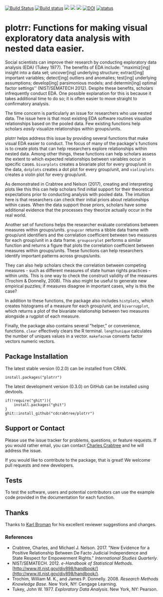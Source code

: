 [![Build Status](https://travis-ci.org/cdcrabtree/plotrr.svg?branch=master)](https://travis-ci.org/cdcrabtree/plotrr) [![Build status](https://ci.appveyor.com/api/projects/status/github/cdcrabtree/plotrr?svg=true)](https://ci.appveyor.com/api/projects/status/github/cdcrabtree/) ![](http://www.r-pkg.org/badges/version/plotrr) ![](http://cranlogs.r-pkg.org/badges/grand-total/plotrr) ![](http://cranlogs.r-pkg.org/badges/plotrr) [![DOI](https://zenodo.org/badge/80883292.svg)](https://zenodo.org/badge/latestdoi/80883292) [![status](http://joss.theoj.org/papers/4f707062d9621de3b7009a2ad62cc8cc/status.svg)](http://joss.theoj.org/papers/4f707062d9621de3b7009a2ad62cc8cc)

# plotrr: Functions for making visual exploratory data analysis with nested data easier.

Social scientists can improve their research by conducting exploratory data analysis (EDA) (Tukey 1977). The benefits of EDA include: ''maximiz[ing] insight into a data set; uncover[ing] underlying structure; extract[ing] important variables; detect[ing] outliers and anomalies; test[ing] underlying assumptions; develop[ing] parsimonious models; and determin[ing] optimal factor settings'' (NIST/SEMATECH 2012). Despite these benefits, scholars infrequently conduct EDA. One possible explanation for this is because it takes additional time to do so; it is often easier to move straight to confirmatory analysis.  

The time concern is particularly an issue for researchers who use nested data. The issue here is that most existing EDA software routines visualize relationships based on the pooled data. Few existing functions help scholars _easily_ visualize relationships within groups/units. 

plotrr helps address this issue by providing several functions that make visual EDA easier to conduct.  The focus of many of the package's functions is to create plots that can help researchers explore relationships within nested data. Among other things, these functions can help scholars assess the extent to which expected relationships between variables occur in specific cases. `bivarplots` creates a bivariate plot for every group/unit in the data, `dotplots` creates a dot plot for every group/unit, and `violinplots` creates a violin plot for every group/unit. 

As demonstrated in Crabtree and Nelson (2017), creating and interpreting plots like this this can help scholars find initial support for their theoretical expectations prior to conducting analysis with pooled data. The intuition here is that researchers can check their initial priors about relationships within cases. When the data support those priors, scholars have some additional evidence that the processes they theorize actually occur in the real world.

Another set of functions helps the researcher evaluate correlations between measures within groups/units. `groupcor` returns a tibble data frame with group/unit identifiers and the correlation coefficient between two measures for each group/unit in a data frame. `groupcorplot` performs a similar function and returns a figure that plots the correlation coefficient between measures within groups/units. These functions can help researchers identify important patterns across groups/units. 

They can also help scholars check the correlation between competing measures - such as different measures of state human rights practices - within units. This is one way to check the construct validity of the measures (Trochim & Donnelly, 2008). This also might be useful to generate new empirical puzzles; if measures disagree in important cases, why is this the case? 

In addition to these functions, the package also includes `histplots`, which creates histograms of a measure for each group/unit, and `bivarrugplot`, which returns a plot of the bivariate relationship between two measures alongside a rugplot of each measure.

Finally, the package also contains several "helper," or convenience, functions. `clear` effectively clears the R terminal. `lengthunique` calculates the number of uniques values in a vector. `makefacnum` converts factor vectors numeric vectors.

## Package Installation
The latest stable version (0.2.0) can be installed from CRAN.

```
install.packages("plotrr")
```

The latest development version (0.3.0) on GitHub can be installed using devtools.

```
if(!require("ghit")){
    install.packages("ghit")
}
ghit::install_github("cdcrabtree/plotrr")
```

## Support or Contact
Please use the issue tracker for problems, questions, or feature requests. If you would rather email, you can contact [Charles Crabtree](mailto:ccrabtr@umich.edu) and he will address the issue.

If you would like to contribute to the package, that is great! We welcome pull requests and new developers.

## Tests
To test the software, users and potential contributors can use the example code provided in the documentation for each function.

## Thanks
Thanks to [Karl Broman](https://github.com/kbroman) for his excellent reviewer suggestions and changes.

### References
- Crabtree, Charles, and Michael J. Nelson. 2017. "New Evidence for a Positive Relationship Between De Facto Judicial Independence and State Respect for Empowerment Rights." _International Studies Quarterly_.
- NIST/SEMATECH. 2012. _e-Handbook of Statistical Methods_. [http://www.itl.nist.gov/div898/handbook/](http://www.itl.nist.gov/div898/handbook/).
- Trochim, William M. K., and James P. Donnelly. 2008. _Research Methods Knowledge Base_. New York, NY: Cengage Learning.
- Tukey, John W. 1977. _Exploratory Data Analysis_. New York, NY: Pearson.
